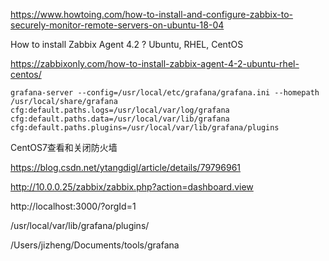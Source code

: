 https://www.howtoing.com/how-to-install-and-configure-zabbix-to-securely-monitor-remote-servers-on-ubuntu-18-04



How to install Zabbix Agent 4.2 ? Ubuntu, RHEL, CentOS

https://zabbixonly.com/how-to-install-zabbix-agent-4-2-ubuntu-rhel-centos/

```
grafana-server --config=/usr/local/etc/grafana/grafana.ini --homepath /usr/local/share/grafana cfg:default.paths.logs=/usr/local/var/log/grafana cfg:default.paths.data=/usr/local/var/lib/grafana cfg:default.paths.plugins=/usr/local/var/lib/grafana/plugins
```



CentOS7查看和关闭防火墙

https://blog.csdn.net/ytangdigl/article/details/79796961



http://10.0.0.25/zabbix/zabbix.php?action=dashboard.view



http://localhost:3000/?orgId=1



/usr/local/var/lib/grafana/plugins/



/Users/jizheng/Documents/tools/grafana